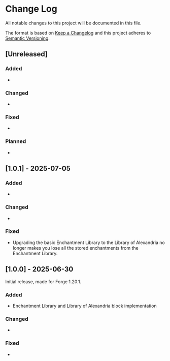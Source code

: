 # Change Log
All notable changes to this project will be documented in this file.

The format is based on [Keep a Changelog](http://keepachangelog.com/)
and this project adheres to [Semantic Versioning](http://semver.org/).

## [Unreleased]
### Added
-

### Changed
-

### Fixed
- 

### Planned
- 

## [1.0.1] - 2025-07-05
### Added
-

### Changed
-

### Fixed
- Upgrading the basic Enchantment Library to the Library of Alexandria no longer makes you lose all the stored enchantments from the Enchantment Library.


## [1.0.0] - 2025-06-30
Initial release, made for Forge 1.20.1. 
### Added
- Enchantment Library and Library of Alexandria block implementation

### Changed
- 

### Fixed
- 

